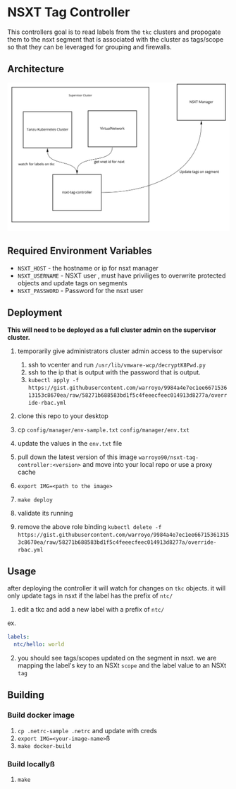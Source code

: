 # NSXT Tag Controller

This controllers goal is to read labels from the `tkc` clusters and propogate them to the nsxt segment that is associated with the cluster as tags/scope so that they can be leveraged for grouping and firewalls.


## Architecture

 ![arch](/images/nsxt-tag-controller.jpg)


## Required Environment Variables

* `NSXT_HOST` - the hostname or ip for nsxt manager
* `NSXT_USERNAME` - NSXT user , must have priviliges to overwrite protected objects and update tags on segments
* `NSXT_PASSWORD` - Password for the nsxt user

## Deployment

**This will need to be deployed as a full cluster admin on the supervisor cluster.** 

1. temporarily give administrators cluster admin access to the supervisor
   1. ssh to vcenter and run `/usr/lib/vmware-wcp/decryptK8Pwd.py` 
   2. ssh to the ip that is output with the password that is output.
   3. `kubectl apply -f https://gist.githubusercontent.com/warroyo/9984a4e7ec1ee667153613153c8670ea/raw/58271b688583bd1f5c4feeecfeec014913d8277a/override-rbac.yml`

2. clone this repo to your desktop
3. cp `config/manager/env-sample.txt` `config/manager/env.txt`
4. update the values in the `env.txt` file
5. pull down the latest version of this image `warroyo90/nsxt-tag-controller:<version>` and move into your local repo or use a proxy cache
6. `export IMG=<path to the image>`
7. `make deploy`
8. validate its running
9. remove the above role binding `kubectl delete -f https://gist.githubusercontent.com/warroyo/9984a4e7ec1ee667153613153c8670ea/raw/58271b688583bd1f5c4feeecfeec014913d8277a/override-rbac.yml`


## Usage

after deploying the controller  it will watch for changes on `tkc` objects. it will only update tags in nsxt if the label has the prefix of `ntc/`


1. edit a tkc and add a new label with a prefix of `ntc/`

ex.
```yaml
labels:
  ntc/hello: world
```

2. you should see tags/scopes updated on the segment in nsxt. we are mapping the label's key to an NSXt `scope` and the label value to an NSXt `tag`

## Building

### Build docker image

1. `cp .netrc-sample .netrc` and update with creds
2. `export IMG=<your-image-name>`ß
3. `make docker-build`


### Build locallyß

1. `make`


